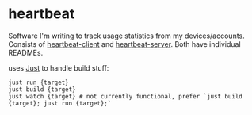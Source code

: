 # heartbeat
Software I'm writing to track usage statistics from my devices/accounts.  
Consists of [heartbeat-client](heartbeat-client) and [heartbeat-server](heartbeat-server). Both have individual READMEs.

uses [Just](https://github.com/casey/just) to handle build stuff:  
```
just run {target}
just build {target}
just watch {target} # not currently functional, prefer `just build {target}; just run {target};`
```